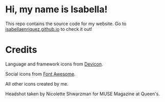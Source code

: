 # Hi, my name is Isabella! 
This repo contains the source code for my website. Go to <a href="https://isabellaenriquez.github.io">isabellaenriquez.github.io</a> to check it out!

# Credits
Language and framework icons from <a href="https://devicon.dev/">Devicon</a>.

Social icons from <a href="http://fontawesome.com/">Font Awesome</a>.

All other icons created by me.

Headshot taken by Nicolette Shwarzman for MUSE Magazine at Queen's.
